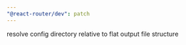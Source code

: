 ```yaml
---
"@react-router/dev": patch
---
```


resolve config directory relative to flat output file structure
